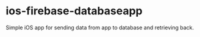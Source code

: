 # ios-firebase-databaseapp
Simple iOS app for sending data from app to database and retrieving back.
